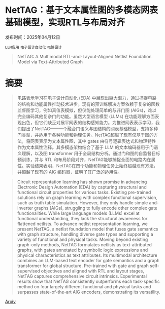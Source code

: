 # NetTAG：基于文本属性图的多模态网表基础模型，实现RTL与布局对齐

发布时间：2025年04月12日

`LLM应用` `电子设计自动化` `电路设计`

> NetTAG: A Multimodal RTL-and-Layout-Aligned Netlist Foundation Model via Text-Attributed Graph

# 摘要

> 电路表示学习在电子设计自动化 (EDA) 中展现出巨大潜力，通过捕捉电路的结构和功能属性推动技术进步。现有的预训练解决方案依赖于复杂的函数监督图学习，例如真值表模拟，但仅能处理简单的与非门图 (AIGs)，难以完全编码其他复杂门的功能。虽然大型语言模型 (LLMs) 在功能理解方面表现出色，但它们缺乏对展平网表的结构感知能力。为推进网表表示学习，我们提出了NetTAG——一个融合门语义与图结构的网表基础模型，支持多种门类型，并适用于各种功能和物理任务。NetTAG超越了现有仅基于图的方法，将网表表示为文本属性图，其中 gates 由符号逻辑表达式和物理特性作为文本属性注释。其多模态架构结合了基于 LLM 的文本编码器用于门语义理解，以及图 transformer 用于全局结构分析。通过门和图的自监督目标预训练，并与 RTL 和布局阶段对齐，NetTAG能够捕捉全面的电路内在属性。实验结果表明，NetTAG在四个功能和物理任务上始终超越现有方法，并超越了现有的 AIG 编码器，证明了其广泛的适用性。

> Circuit representation learning has shown promise in advancing Electronic Design Automation (EDA) by capturing structural and functional circuit properties for various tasks. Existing pre-trained solutions rely on graph learning with complex functional supervision, such as truth table simulation. However, they only handle simple and-inverter graphs (AIGs), struggling to fully encode other complex gate functionalities. While large language models (LLMs) excel at functional understanding, they lack the structural awareness for flattened netlists. To advance netlist representation learning, we present NetTAG, a netlist foundation model that fuses gate semantics with graph structure, handling diverse gate types and supporting a variety of functional and physical tasks. Moving beyond existing graph-only methods, NetTAG formulates netlists as text-attributed graphs, with gates annotated by symbolic logic expressions and physical characteristics as text attributes. Its multimodal architecture combines an LLM-based text encoder for gate semantics and a graph transformer for global structure. Pre-trained with gate and graph self-supervised objectives and aligned with RTL and layout stages, NetTAG captures comprehensive circuit intrinsics. Experimental results show that NetTAG consistently outperforms each task-specific method on four largely different functional and physical tasks and surpasses state-of-the-art AIG encoders, demonstrating its versatility.

[Arxiv](https://arxiv.org/abs/2504.09260)